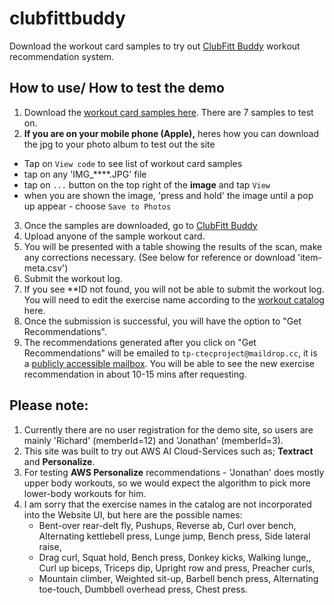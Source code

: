 # clubfittbuddy
Download the workout card samples to try out [ClubFitt Buddy](http://clubfitt-web-app.s3-website-ap-southeast-1.amazonaws.com/) workout recommendation system. 

## How to use/ How to test the demo
1. Download the [workout card samples here](https://github.com/araii/clubfittbuddy/tree/main). There are 7 samples to test on.
2. **If you are on your mobile phone (Apple),** heres how you can download the jpg to your photo album to test out the site
- Tap on `View code` to see list of workout card samples
- tap on any 'IMG_****.JPG' file
- tap on `...` button on the top right of the **image**  and tap `View`
- when you are shown the image, 'press and hold' the image until a pop up appear - choose `Save to Photos`
3. Once the samples are downloaded, go to [ClubFitt Buddy](http://clubfitt-web-app.s3-website-ap-southeast-1.amazonaws.com/)
4. Upload anyone of the sample workout card.
5. You will be presented with a table showing the results of the scan, make any corrections necessary. (See below for reference or download 'item-meta.csv')
6. Submit the workout log.
7. If you see **ID not found, you will not be able to submit the workout log. You will need to edit the exercise name according to the [workout catalog](https://github.com/araii/clubfittbuddy/blob/main/item-meta.csv) here.
8. Once the submission is successful, you will have the option to "Get Recommendations".
9. The recommendations generated after you click on "Get Recommendations" will be emailed to `tp-ctecproject@maildrop.cc`,
  it is a [publicly accessible mailbox](https://maildrop.cc/inbox/?mailbox=tp-ctecproject). You will be able to see the new exercise recommendation in about 10-15 mins after requesting.

## Please note:
1. Currently there are no user registration for the demo site, so users are mainly 'Richard' (memberId=12) and 'Jonathan' (memberId=3).
2. This site was built to try out AWS AI Cloud-Services such as; **Textract** and **Personalize**.
3. For testing **AWS Personalize** recommendations - 'Jonathan' does mostly upper body workouts, so we would expect the algorithm to pick more lower-body workouts for him.
4. I am sorry that the exercise names in the catalog are not incorporated into the Website UI, but here are the possible names:
   - Bent-over rear-delt fly, Pushups, Reverse ab, Curl over bench, Alternating kettlebell press, Lunge jump, Bench press, Side lateral raise,
   - Drag curl, Squat hold, Bench press, Donkey kicks, Walking lunge,, Curl up biceps, Triceps dip, Upright row and press, Preacher curls,
   - Mountain climber, Weighted sit-up, Barbell bench press, Alternating toe-touch, Dumbbell overhead press, Chest press.
